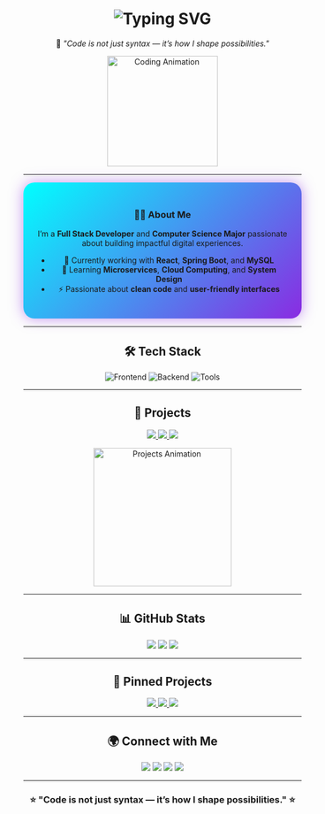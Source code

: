 <!-- ================= Header ================= -->
<h1 align="center">
  <img src="https://readme-typing-svg.demolab.com?font=Fira+Code&pause=1000&center=true&vCenter=true&width=600&lines=👋+Hi,+I'm+Faduma+Qasim;💻+Full+Stack+Developer;🎓+Computer+Science+Major;🚀+Turning+Ideas+into+Code!" alt="Typing SVG" />
</h1>

<p align="center">
💬 <em>"Code is not just syntax — it’s how I shape possibilities."</em>
</p>

<p align="center">
<img src="https://media.giphy.com/media/26n6WywJyh39n1pBu/giphy.gif" alt="Coding Animation" width="200"/>
</p>

---

<!-- ================= About Me ================= -->
<div align="center" style="background: linear-gradient(135deg, #0ff, #8a2be2); border-radius: 20px; padding: 25px; box-shadow: 0 0 25px rgba(138, 43, 226, 0.5);">
  
### 👩‍💻 About Me
I’m a **Full Stack Developer** and **Computer Science Major** passionate about building impactful digital experiences.  

- 🔭 Currently working with **React**, **Spring Boot**, and **MySQL**  
- 🌱 Learning **Microservices**, **Cloud Computing**, and **System Design**  
- ⚡ Passionate about **clean code** and **user-friendly interfaces**

</div>

---

<!-- ================= Tech Stack ================= -->
<h2 align="center">🛠️ Tech Stack</h2>
<p align="center">
<img src="https://skillicons.dev/icons?i=html,css,js,react,tailwind" alt="Frontend" />
<img src="https://skillicons.dev/icons?i=java,spring,mysql" alt="Backend" />
<img src="https://skillicons.dev/icons?i=git,github,vscode,postman,intellij" alt="Tools" />
</p>

---

<!-- ================= Projects ================= -->
<h2 align="center">🚀 Projects</h2>
<p align="center">
<a href="https://github.com/FadumaQasim/aleif-mental-health" target="_blank">
  <img src="https://img.shields.io/badge/Aleif_Mental_Health-React-blue?style=for-the-badge&logo=react" />
</a>
<a href="https://github.com/FadumaQasim/staff-management-system" target="_blank">
  <img src="https://img.shields.io/badge/Staff_Management-SpringBoot-green?style=for-the-badge&logo=springboot" />
</a>
<a href="https://github.com/FadumaQasim/fake-news-detection" target="_blank">
  <img src="https://img.shields.io/badge/Fake_News_LSTM-Purple?style=for-the-badge&logo=python" />
</a>
</p>

<p align="center">
  <img src="https://media.giphy.com/media/3ohs4B4M2djxj8Y1xK/giphy.gif" alt="Projects Animation" width="250"/>
</p>

---

<!-- ================= GitHub Stats ================= -->
<h2 align="center">📊 GitHub Stats</h2>
<p align="center">
<img src="https://github-readme-stats.vercel.app/api?username=FadumaQasim&show_icons=true&theme=radical&count_private=true" />
<img src="https://github-readme-streak-stats.herokuapp.com/?user=FadumaQasim&theme=radical" />
<img src="https://github-readme-stats.vercel.app/api/top-langs/?username=FadumaQasim&layout=compact&theme=radical" />
</p>

---

<!-- ================= Pinned Projects ================= -->
<h2 align="center">📌 Pinned Projects</h2>
<p align="center">
<a href="https://github.com/FadumaQasim/aleif-mental-health">
<img src="https://github-readme-stats.vercel.app/api/pin/?username=FadumaQasim&repo=aleif-mental-health&theme=radical" />
</a>
<a href="https://github.com/FadumaQasim/staff-management-system">
<img src="https://github-readme-stats.vercel.app/api/pin/?username=FadumaQasim&repo=staff-management-system&theme=radical" />
</a>
<a href="https://github.com/FadumaQasim/fake-news-detection">
<img src="https://github-readme-stats.vercel.app/api/pin/?username=FadumaQasim&repo=fake-news-detection&theme=radical" />
</a>
</p>

---

<!-- ================= Connect ================= -->
<h2 align="center">🌍 Connect with Me</h2>
<p align="center">
<a href="https://linkedin.com/in/fadumaqasim" target="_blank"><img src="https://img.shields.io/badge/LinkedIn-0A66C2?style=for-the-badge&logo=linkedin&logoColor=white" /></a>
<a href="mailto:faduma.qasim@example.com"><img src="https://img.shields.io/badge/Email-D14836?style=for-the-badge&logo=gmail&logoColor=white" /></a>
<a href="https://github.com/FadumaQasim" target="_blank"><img src="https://img.shields.io/badge/GitHub-181717?style=for-the-badge&logo=github&logoColor=white" /></a>
<a href="https://yourportfolio.com" target="_blank"><img src="https://img.shields.io/badge/Portfolio-8A2BE2?style=for-the-badge&logo=vercel&logoColor=white" /></a>
</p>

---

<h3 align="center">⭐ "Code is not just syntax — it’s how I shape possibilities." ⭐</h3>
